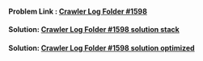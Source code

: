 #### Problem Link : [Crawler Log Folder #1598](https://leetcode.com/problems/crawler-log-folder/submissions/)
#### Solution: [ Crawler Log Folder #1598 solution stack](crawler_stack.cpp)
#### Solution: [ Crawler Log Folder #1598 solution optimized](sol_optimised.cpp)

